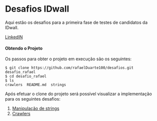 # Desafios IDwall

Aqui estão os desafios para a primeira fase de testes de candidatos da IDwall.

[LinkedIN](https://www.linkedin.com/in/rafael-duarte-de-oliveira-217718a4/)

#### Obtendo o Projeto
Os passos para obter o projeto em execução são os seguintes:
```
$ git clone https://github.com/rafaelDuarte100/desafios.git desafio_rafael
$ cd desafio_rafael
$ ls
crawlers  README.md  strings
```

Após efetuar o clone do projeto será possível visualizar a implementação para os seguintes desafios:

1. [Manipulação de strings](https://github.com/rafaelDuarte100/desafios/blob/master/strings/README.md)
2. [Crawlers](https://github.com/rafaelDuarte100/desafios/blob/master/crawlers/README.md)
